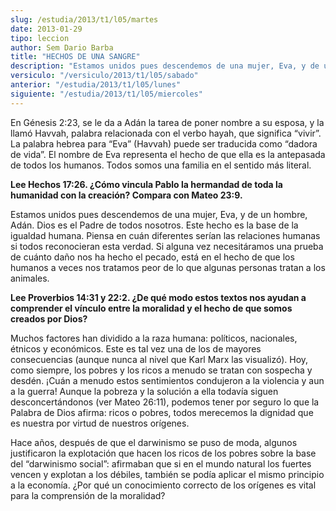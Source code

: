 ```yaml
---
slug: /estudia/2013/t1/l05/martes
date: 2013-01-29
tipo: leccion
author: Sem Dario Barba
title: "HECHOS DE UNA SANGRE"
description: "Estamos unidos pues descendemos de una mujer, Eva, y de un hombre, Adán. Dios  es el Padre de todos nosotros. Este hecho es la base de la igualdad humana.  Piensa en cuán diferentes serían las relaciones humanas si todos reconocieran  esta verdad."
versiculo: "/versiculo/2013/t1/l05/sabado"
anterior: "/estudia/2013/t1/l05/lunes"
siguiente: "/estudia/2013/t1/l05/miercoles"
---
```


En Génesis 2:23, se le da a Adán la tarea de poner nombre a su esposa, y la llamó Havvah, palabra relacionada con el verbo hayah, que significa “vivir”. La palabra hebrea para “Eva” (Havvah) puede ser traducida como “dadora de vida”. El nombre de Eva representa el hecho de que ella es la antepasada de todos los humanos. Todos somos una familia en el sentido más literal.

**Lee Hechos 17:26. ¿Cómo vincula Pablo la hermandad de toda la humanidad con la creación? Compara con Mateo 23:9.**

Estamos unidos pues descendemos de una mujer, Eva, y de un hombre, Adán. Dios es el Padre de todos nosotros. Este hecho es la base de la igualdad humana. Piensa en cuán diferentes serían las relaciones humanas si todos reconocieran esta verdad. Si alguna vez necesitáramos una prueba de cuánto daño nos ha hecho el pecado, está en el hecho de que los humanos a veces nos tratamos peor de lo que algunas personas tratan a los animales.

**Lee Proverbios 14:31 y 22:2. ¿De qué modo estos textos nos ayudan a comprender el vínculo entre la moralidad y el hecho de que somos creados por Dios?**

Muchos factores han dividido a la raza humana: políticos, nacionales, étnicos y económicos. Este es tal vez una de los de mayores consecuencias (aunque nunca al nivel que Karl Marx las visualizó). Hoy, como siempre, los pobres y los ricos a menudo se tratan con sospecha y desdén. ¡Cuán a menudo estos sentimientos condujeron a la violencia y aun a la guerra! Aunque la pobreza y la solución a ella todavía siguen desconcertándonos (ver Mateo 26:11), podemos tener por seguro lo que la Palabra de Dios afirma: ricos o pobres, todos merecemos la dignidad que es nuestra por virtud de nuestros orígenes.

Hace años, después de que el darwinismo se puso de moda, algunos justificaron la explotación que hacen los ricos de los pobres sobre la base del “darwinismo social”: afirmaban que si en el mundo natural los fuertes vencen y explotan a los débiles, también se podía aplicar el mismo principio a la economía. ¿Por qué un conocimiento correcto de los orígenes es vital para la comprensión de la moralidad?
